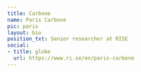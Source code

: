 ```yaml
---
title: Carbone
name: Paris Carbone
pic: paris
layout: bio
position_txt: Senior researcher at RISE
social:
- title: globe
  url: https://www.ri.se/en/paris-carbone
---
```


